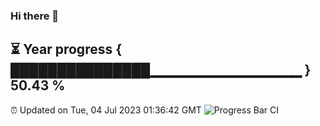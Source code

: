 ### Hi there 👋
⏳ Year progress { ███████████████▁▁▁▁▁▁▁▁▁▁▁▁▁▁▁ } 50.43 %
---
⏰ Updated on Tue, 04 Jul 2023 01:36:42 GMT
![Progress Bar CI](https://github.com/liununu/liununu/workflows/Progress%20Bar%20CI/badge.svg)
